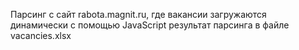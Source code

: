 Парсинг с сайт rabota.magnit.ru, где  вакансии загружаются динамически с помощью JavaScript
результат парсинга в файле vacancies.xlsx

